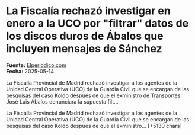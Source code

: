 # La Fiscalía rechazó investigar en enero a la UCO por "filtrar" datos de los discos duros de Ábalos que incluyen mensajes de Sánchez

**Fuente:** [Elperiodico.com](https://www.elperiodico.com/es/politica/20250514/fiscalia-rechazo-investigar-uco-abalos-guasap-pedro-sanchez-117365102)  
**Fecha:** 2025-05-14

La Fiscalía Provincial de Madrid rechazó investigar a los agentes de la Unidad Central Operativa (UCO) de la Guardia Civil que se encargan de las pesquisas del caso Koldo después de que el exministro de Transportes José Luis Ábalos denunciara la supuesta filt…

La Fiscalía Provincial de Madrid rechazó investigar a los agentes de la Unidad Central Operativa (UCO) de la Guardia Civil que se encargan de las pesquisas del caso Koldo después de que el exministro… [+5130 chars]

